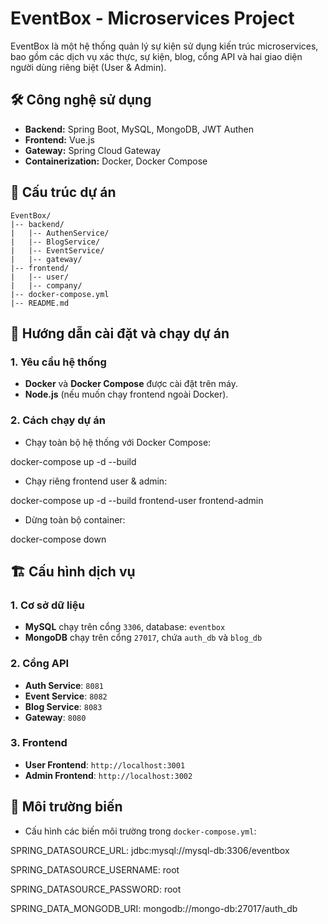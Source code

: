 # EventBox - Microservices Project

EventBox là một hệ thống quản lý sự kiện sử dụng kiến trúc microservices, bao gồm các dịch vụ xác thực, sự kiện, blog, cổng API và hai giao diện người dùng riêng biệt (User & Admin).

## 🛠 Công nghệ sử dụng
- **Backend:** Spring Boot, MySQL, MongoDB, JWT Authen
- **Frontend:** Vue.js
- **Gateway:** Spring Cloud Gateway
- **Containerization:** Docker, Docker Compose

## 📂 Cấu trúc dự án

```
EventBox/
|-- backend/
|   |-- AuthenService/
|   |-- BlogService/
|   |-- EventService/
|   |-- gateway/
|-- frontend/
|   |-- user/
|   |-- company/
|-- docker-compose.yml
|-- README.md
```

## 🚀 Hướng dẫn cài đặt và chạy dự án

### 1. Yêu cầu hệ thống

- **Docker** và **Docker Compose** được cài đặt trên máy.
- **Node.js** (nếu muốn chạy frontend ngoài Docker).

### 2. Cách chạy dự án

 - Chạy toàn bộ hệ thống với Docker Compose:

docker-compose up -d --build

- Chạy riêng frontend user & admin:

docker-compose up -d --build frontend-user frontend-admin

- Dừng toàn bộ container:

docker-compose down

## 🏗 Cấu hình dịch vụ

### 1. Cơ sở dữ liệu

- **MySQL** chạy trên cổng `3306`, database: `eventbox`
- **MongoDB** chạy trên cổng `27017`, chứa `auth_db` và `blog_db`

### 2. Cổng API

- **Auth Service**: `8081`
- **Event Service**: `8082`
- **Blog Service**: `8083`
- **Gateway**: `8080`

### 3. Frontend

- **User Frontend**: `http://localhost:3001`
- **Admin Frontend**: `http://localhost:3002`

## 📌 Môi trường biến

- Cấu hình các biến môi trường trong `docker-compose.yml`:

SPRING_DATASOURCE_URL: jdbc:mysql://mysql-db:3306/eventbox

SPRING_DATASOURCE_USERNAME: root

SPRING_DATASOURCE_PASSWORD: root

SPRING_DATA_MONGODB_URI: mongodb://mongo-db:27017/auth_db



